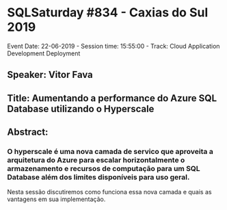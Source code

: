 # SQLSaturday #834 - Caxias do Sul 2019
Event Date: 22-06-2019 - Session time: 15:55:00 - Track: Cloud Application Development  Deployment
## Speaker: Vitor Fava
## Title: Aumentando a performance do Azure SQL Database utilizando o Hyperscale
## Abstract:
### O hyperscale é uma nova camada de servico que aproveita a arquitetura do Azure para escalar horizontalmente o armazenamento e recursos de computação para um SQL Database além dos limites disponíveis para uso geral.
Nesta sessão discutiremos como funciona essa nova camada e quais as vantagens em sua implementação.

